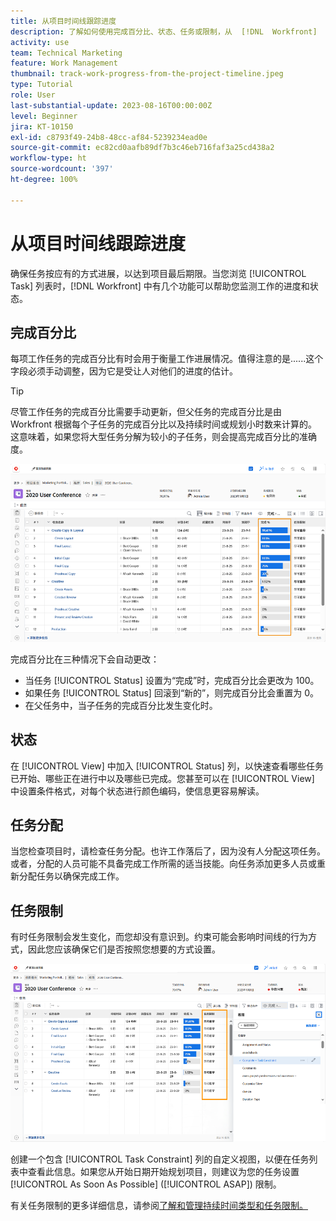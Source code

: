 ```yaml
---
title: 从项目时间线跟踪进度
description: 了解如何使用完成百分比、状态、任务或限制，从  [!DNL  Workfront]  中的项目时间线跟踪工作进度。
activity: use
team: Technical Marketing
feature: Work Management
thumbnail: track-work-progress-from-the-project-timeline.jpeg
type: Tutorial
role: User
last-substantial-update: 2023-08-16T00:00:00Z
level: Beginner
jira: KT-10150
exl-id: c8793f49-24b8-48cc-af84-5239234ead0e
source-git-commit: ec82cd0aafb89df7b3c46eb716faf3a25cd438a2
workflow-type: ht
source-wordcount: '397'
ht-degree: 100%

---
```


# 从项目时间线跟踪进度

确保任务按应有的方式进展，以达到项目最后期限。当您浏览 [!UICONTROL Task] 列表时，[!DNL  Workfront] 中有几个功能可以帮助您监测工作的进度和状态。

## 完成百分比

每项工作任务的完成百分比有时会用于衡量工作进展情况。值得注意的是......这个字段必须手动调整，因为它是受让人对他们的进度的估计。

>[!TIP]
>
>尽管工作任务的完成百分比需要手动更新，但父任务的完成百分比是由 Workfront 根据每个子任务的完成百分比以及持续时间或规划小时数来计算的。这意味着，如果您将大型任务分解为较小的子任务，则会提高完成百分比的准确度。


![显示 [!UICONTROL Percent Complete] 列的项目任务列表](assets/planner-fund-task-percent-complete.png)

完成百分比在三种情况下会自动更改：

* 当任务 [!UICONTROL Status] 设置为“完成”时，完成百分比会更改为 100。
* 如果任务 [!UICONTROL Status] 回滚到“新的”，则完成百分比会重置为 0。
* 在父任务中，当子任务的完成百分比发生变化时。

## 状态

在 [!UICONTROL View] 中加入 [!UICONTROL Status] 列，以快速查看哪些任务已开始、哪些正在进行中以及哪些已完成。您甚至可以在 [!UICONTROL View] 中设置条件格式，对每个状态进行颜色编码，使信息更容易解读。

## 任务分配

当您检查项目时，请检查任务分配。也许工作落后了，因为没有人分配这项任务。或者，分配的人员可能不具备完成工作所需的适当技能。向任务添加更多人员或重新分配任务以确保完成工作。

## 任务限制

有时任务限制会发生变化，而您却没有意识到。约束可能会影响时间线的行为方式，因此您应该确保它们是否按照您想要的方式设置。

![显示任务限制列的项目任务列表](assets/planner-fund-task-constraint.png)

创建一个包含 [!UICONTROL Task Constraint] 列的自定义视图，以便在任务列表中查看此信息。如果您从开始日期开始规划项目，则建议为您的任务设置 [!UICONTROL As Soon As Possible] ([!UICONTROL ASAP]) 限制。

有关任务限制的更多详细信息，请参阅[了解和管理持续时间类型和任务限制。](https://experienceleague.adobe.com/docs/workfront-learn/tutorials-workfront/manage-work/intermediate-projects/understand-and-manage-duration-types-and-task-constraints.html)
